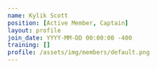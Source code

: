```yaml
---
name: Kylik Scott
position: [Active Member, Captain]
layout: profile
join_date: YYYY-MM-DD 00:00:00 -400
training: []
profile: /assets/img/members/default.png
---
```

